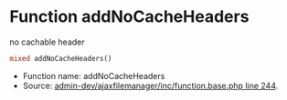 Function addNoCacheHeaders
===========================

no cachable header



```php
mixed addNoCacheHeaders()
```

* Function name: addNoCacheHeaders
* Source: [admin-dev/ajaxfilemanager/inc/function.base.php line 244](https://github.com/PrestaShop/PrestaShop/blob/1.5.6.0/admin-dev/ajaxfilemanager/inc/function.base.php#L244).

